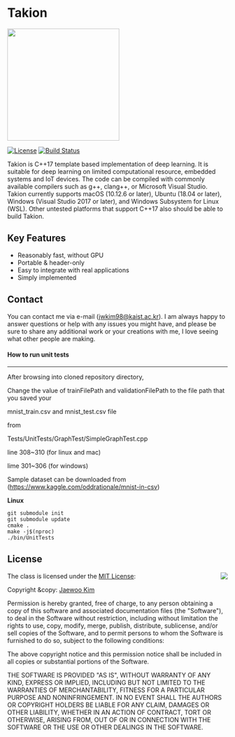 # Takion

<img src="https://github.com/jwkim98/Takion/blob/master/Medias/Logo.png" width=256 dimension=256 />

[![License](https://img.shields.io/badge/Licence-MIT-blue.svg)](https://github.com/jwkim98/Takion/blob/master/LICENSE) [![Build Status](https://dev.azure.com/jwkimrhkgkr/Takion/_apis/build/status/jwkim98.Takion?branchName=master)](https://dev.azure.com/jwkimrhkgkr/Takion/_build/latest?definitionId=1&branchName=master)

Takion is C++17 template based implementation of deep learning. It is suitable for deep learning on limited computational resource, embedded systems and IoT devices. The code can be compiled with commonly available compilers such as g++, clang++, or Microsoft Visual Studio. Takion currently supports macOS (10.12.6 or later), Ubuntu (18.04 or later), Windows (Visual Studio 2017 or later), and Windows Subsystem for Linux (WSL). Other untested platforms that support C++17 also should be able to build Takion.

## Key Features

- Reasonably fast, without GPU
- Portable & header-only
- Easy to integrate with real applications
- Simply implemented

## Contact

You can contact me via e-mail (jwkim98@kaist.ac.kr). I am always happy to answer questions or help with any issues you might have, and please be sure to share any additional work or your creations with me, I love seeing what other people are making.



<h4> How to run unit tests </h4>

---

After browsing into cloned repository directory,

Change the value of trainFilePath and validationFilePath to the file path that you saved your 

mnist_train.csv and mnist_test.csv file

from 

Tests/UnitTests/GraphTest/SimpleGraphTest.cpp

line 308~310 (for linux and mac)

lime 301~306 (for windows)

Sample dataset can be downloaded from (https://www.kaggle.com/oddrationale/mnist-in-csv)

__Linux__

```shell
git submodule init
git submodule update
cmake .
make -j$(nproc)
./bin/UnitTests
```



## License

<img align="right" src="http://opensource.org/trademarks/opensource/OSI-Approved-License-100x137.png">

The class is licensed under the [MIT License](http://opensource.org/licenses/MIT):

Copyright &copy: [Jaewoo Kim](https://github.com/jwkim98)

Permission is hereby granted, free of charge, to any person obtaining a copy of this software and associated documentation files (the "Software"), to deal in the Software without restriction, including without limitation the rights to use, copy, modify, merge, publish, distribute, sublicense, and/or sell copies of the Software, and to permit persons to whom the Software is furnished to do so, subject to the following conditions:

The above copyright notice and this permission notice shall be included in all copies or substantial portions of the Software.

THE SOFTWARE IS PROVIDED "AS IS", WITHOUT WARRANTY OF ANY KIND, EXPRESS OR IMPLIED, INCLUDING BUT NOT LIMITED TO THE WARRANTIES OF MERCHANTABILITY, FITNESS FOR A PARTICULAR PURPOSE AND NONINFRINGEMENT. IN NO EVENT SHALL THE AUTHORS OR COPYRIGHT HOLDERS BE LIABLE FOR ANY CLAIM, DAMAGES OR OTHER LIABILITY, WHETHER IN AN ACTION OF CONTRACT, TORT OR OTHERWISE, ARISING FROM, OUT OF OR IN CONNECTION WITH THE SOFTWARE OR THE USE OR OTHER DEALINGS IN THE SOFTWARE.
